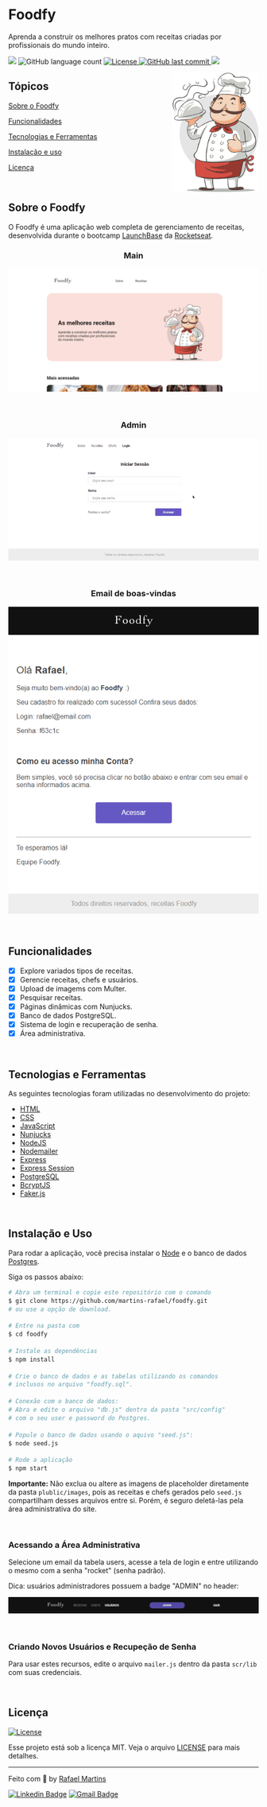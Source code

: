# Foodfy

<p>Aprenda a construir os melhores pratos com receitas criadas por profissionais do mundo inteiro.</p>

<p>
  <img src="https://img.shields.io/badge/made%20by-RAFAEL%20MARTINS-6558C3?style=flat-square">
  <img alt="GitHub language count" src="https://img.shields.io/github/languages/count/martins-rafael/foodfy?color=6558C3&style=flat-square">
  <a href="https://opensource.org/licenses/MIT">
    <img alt="License" src="https://img.shields.io/badge/license-MIT-6558C3?style=flat-square">
  </a>
  <a href="https://github.com/martins-rafael/foodfy/commits/master">
    <img alt="GitHub last commit" src="https://img.shields.io/github/last-commit/martins-rafael/foodfy?color=6558C3&style=flat-square">
  </a>
    <img src="https://img.shields.io/badge/status-CONCLUÍDO-6558C3?style=flat-square">
</p>

<img align="right" src=".github/chef.png?raw=true" height="240">

## Tópicos 

[Sobre o Foodfy](#sobre-o-foodfy)

[Funcionalidades](#funcionalidades)

[Tecnologias e Ferramentas](#tecnologias-e-ferramentas)

[Instalação e uso](#instalação-e-uso)

[Licença](#licença)

<br>

## Sobre o Foodfy

O Foodfy é uma aplicação web completa de gerenciamento de receitas, desenvolvida durante o bootcamp [LaunchBase](https://rocketseat.com.br/launchbase) da [Rocketseat](https://rocketseat.com.br/).

<h3 align="center">Main</h3>
<p align="center">
  <img src=".github/main.gif" alt="página principal">
</p>

<br>

<h3 align="center">Admin</h3>
<p align="center">
  <img src=".github/admin.gif" alt="página admin">
</p>

<br>

<h3 align="center">Email de boas-vindas</h3>
<p align="center">
  <img src=".github/welcome_email.png" alt="página admin">
</p>

<br>

## Funcionalidades

- [X] Explore variados tipos de receitas.
- [X] Gerencie receitas, chefs e usuários.
- [X] Upload de imagems com Multer.
- [X] Pesquisar receitas.
- [X] Páginas dinâmicas com Nunjucks.
- [X] Banco de dados PostgreSQL.
- [X] Sistema de login e recuperação de senha.
- [X] Área administrativa.

<br>

## Tecnologias e Ferramentas

As seguintes tecnologias foram utilizadas no desenvolvimento do projeto:

- [HTML](https://devdocs.io/html/)
- [CSS](https://devdocs.io/css/)
- [JavaScript](https://devdocs.io/javascript/)
- [Nunjucks](https://mozilla.github.io/nunjucks/)
- [NodeJS](https://nodejs.org/en/)
- [Nodemailer](https://nodemailer.com/about/)
- [Express](https://expressjs.com/)
- [Express Session](https://github.com/expressjs/session)
- [PostgreSQL](https://www.postgresql.org/)
- [BcryptJS](https://github.com/dcodeIO/bcrypt.js)
- [Faker.js](https://github.com/Marak/Faker.js)

<br>

## Instalação e Uso

Para rodar a aplicação, você precisa instalar o [Node](https://nodejs.org/en/) e o banco de dados [Postgres](https://www.postgresql.org/).

Siga os passos abaixo:

```bash
# Abra um terminal e copie este repositório com o comando
$ git clone https://github.com/martins-rafael/foodfy.git
# ou use a opção de download.

# Entre na pasta com 
$ cd foodfy

# Instale as dependências
$ npm install

# Crie o banco de dados e as tabelas utilizando os comandos
# inclusos no arquivo "foodfy.sql".
    
# Conexão com o banco de dados:
# Abra e edite o arquivo "db.js" dentro da pasta "src/config"
# com o seu user e password do Postgres.

# Popule o banco de dados usando o aquivo "seed.js":
$ node seed.js

# Rode a aplicação
$ npm start
```

**Importante:** Não exclua ou altere as imagens de placeholder diretamente da pasta `plublic/images`, pois as receitas e chefs gerados pelo `seed.js` compartilham desses arquivos entre si. Porém, é seguro deletá-las pela área administrativa do site.

<br>

### Acessando a Área Administrativa

Selecione um email da tabela users, acesse a tela de login e entre utilizando o mesmo com a senha "rocket" (senha padrão).

Dica: usuários administradores possuem a badge "ADMIN" no header:
<p align="center">
  <img src=".github/admin_badge.png" alt="página admin">
</p>

<br>

### Criando Novos Usuários e Recupeção de Senha

Para usar estes recursos, edite o arquivo `mailer.js` dentro da pasta `scr/lib` com suas credenciais.

<br>

## Licença
<a href="https://opensource.org/licenses/MIT">
    <img alt="License" src="https://img.shields.io/badge/license-MIT-6558C3?style=flat-square">
</a>

<br>

Esse projeto está sob a licença MIT. Veja o arquivo [LICENSE](/LICENSE) para mais detalhes.

---

Feito com :purple_heart: by [Rafael Martins](https://github.com/martins-rafael)

[![Linkedin Badge](https://img.shields.io/badge/-Rafael%20Martins-blue?style=flat-square&logo=Linkedin&logoColor=white&link=https://www.linkedin.com/in/rafaeldcmartins/)](https://www.linkedin.com/in/rafaeldcmartins/) 
[![Gmail Badge](https://img.shields.io/badge/-rafaeldcmartins@gmail.com-c14438?style=flat-square&logo=Gmail&logoColor=white&link=mailto:rafaeldcmartins@gmail.com)](mailto:rafaeldcmartins@gmail.com)
